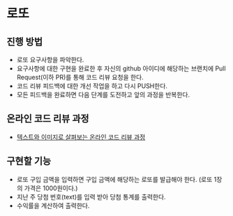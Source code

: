 # 로또
## 진행 방법
* 로또 요구사항을 파악한다.
* 요구사항에 대한 구현을 완료한 후 자신의 github 아이디에 해당하는 브랜치에 Pull Request(이하 PR)를 통해 코드 리뷰 요청을 한다.
* 코드 리뷰 피드백에 대한 개선 작업을 하고 다시 PUSH한다.
* 모든 피드백을 완료하면 다음 단계를 도전하고 앞의 과정을 반복한다.

## 온라인 코드 리뷰 과정
* [텍스트와 이미지로 살펴보는 온라인 코드 리뷰 과정](https://github.com/next-step/nextstep-docs/tree/master/codereview)

## 구현할 기능
* 로또 구입 금액을 입력하면 구입 금액에 해당하는 로또를 발급해야 한다.
  (로또 1장의 가격은 1000원이다.)
* 지난 주 당첨 번호(text)를 입력 받아 당첨 통계를 출력한다.
* 수익률을 계산하여 출력한다.